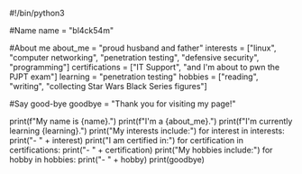 #!/bin/python3

#Name
name = "bl4ck54m"

#About me
about_me = "proud husband and father"
interests = ["linux", "computer networking", "penetration testing", "defensive security", "programming"]
certifications = ["IT Support", "and I'm about to pwn the PJPT exam"]
learning = "penetration testing"
hobbies = ["reading", "writing", "collecting Star Wars Black Series figures"]

#Say good-bye
goodbye = "Thank you for visiting my page!"

print(f"My name is {name}.")
print(f"I'm a {about_me}.")
print(f"I'm currently learning {learning}.")
print("My interests include:")
for interest in interests:
    print("- " + interest)
print("I am certified in:")
for certification in certifications:
    print("- " + certification)
print("My hobbies include:")
for hobby in hobbies:
    print("- " + hobby)
print(goodbye)

